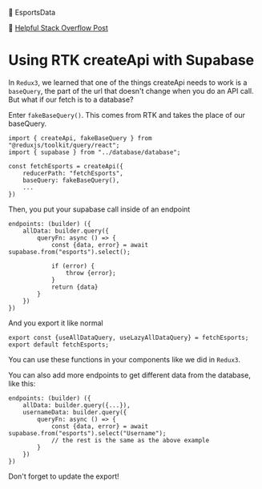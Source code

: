 📂 EsportsData

📓 [Helpful Stack Overflow Post](https://stackoverflow.com/questions/70700188/how-to-use-redux-rtk-query-with-supabase)

# Using RTK createApi with Supabase

In `Redux3`, we learned that one of the things createApi needs to work is a `baseQuery`, the part of the url that doesn't change when you do an API call. But what if our fetch is to a database?

Enter `fakeBaseQuery()`. This comes from RTK and takes the place of our baseQuery.

    import { createApi, fakeBaseQuery } from "@reduxjs/toolkit/query/react";
    import { supabase } from "../database/database";

    const fetchEsports = createApi({
        reducerPath: "fetchEsports",
        baseQuery: fakeBaseQuery(),
        ...
    })

Then, you put your supabase call inside of an endpoint

    endpoints: (builder) ({
        allData: builder.query({
            queryFn: async () => {
                const {data, error} = await supabase.from("esports").select();

                if (error) {
                    throw {error};
                }
                return {data}
            }
        })
    })

And you export it like normal

    export const {useAllDataQuery, useLazyAllDataQuery} = fetchEsports;
    export default fetchEsports;

You can use these functions in your components like we did in `Redux3`.

You can also add more endpoints to get different data from the database, like this:

    endpoints: (builder) ({
        allData: builder.query({...}),
        usernameData: builder.query({
            queryFn: async () => {
                const {data, error} = await supabase.from("esports").select("Username");
                // the rest is the same as the above example
            }
        })
    })

Don't forget to update the export!
